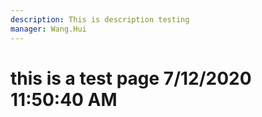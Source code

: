```yaml
---
description: This is description testing
manager: Wang.Hui
---
```

# this is a test page 7/12/2020 11:50:40 AM
